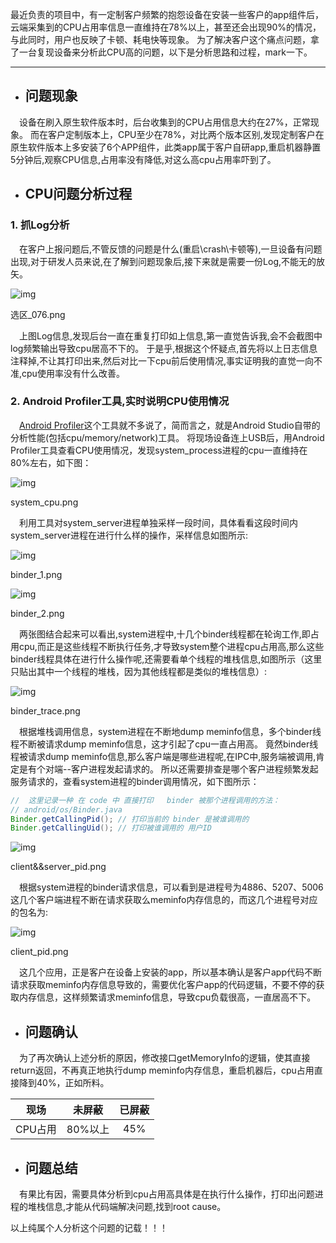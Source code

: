 最近负责的项目中，有一定制客户频繁的抱怨设备在安装一些客户的app组件后，云端采集到的CPU占用率信息一直维持在78%以上，甚至还会出现90%的情况，与此同时，用户也反映了卡顿、耗电快等现象。
 为了解决客户这个痛点问题，拿了一台复现设备来分析此CPU高的问题，以下是分析思路和过程，mark一下。

------

- ## 问题现象

 设备在刷入原生软件版本时，后台收集到的CPU占用信息大约在27%，正常现象。
 而在客户定制版本上，CPU至少在78%，对比两个版本区别,发现定制客户在原生软件版本上多安装了6个APP组件，此类app属于客户自研app,重启机器静置5分钟后,观察CPU信息,占用率没有降低,对这么高cpu占用率吓到了。

- ## CPU问题分析过程

### 1. 抓Log分析

 在客户上报问题后,不管反馈的问题是什么(重启\crash\卡顿等),一旦设备有问题出现,对于研发人员来说,在了解到问题现象后,接下来就是需要一份Log,不能无的放矢。

![img](https:////upload-images.jianshu.io/upload_images/2157433-f1ae2d8cc5e6d701.png?imageMogr2/auto-orient/strip|imageView2/2/w/1200)

选区_076.png

 上图Log信息,发现后台一直在重复打印如上信息,第一直觉告诉我,会不会截图中log频繁输出导致cpu居高不下的。
 于是乎,根据这个怀疑点,首先将以上日志信息注释掉,不让其打印出来,然后对比一下cpu前后使用情况,事实证明我的直觉一向不准,cpu使用率没有什么改善。

### 2.  Android Profiler工具,实时说明CPU使用情况

 [Android Profiler](https://blog.csdn.net/alexwll/article/details/81254624)这个工具就不多说了，简而言之，就是Android Studio自带的分析性能(包括cpu/memory/network)工具。
 将现场设备连上USB后，用Android Profiler工具查看CPU使用情况，发现system_process进程的cpu一直维持在80%左右，如下图：

![img](https:////upload-images.jianshu.io/upload_images/2157433-d0274b30dddb3ee6.png?imageMogr2/auto-orient/strip|imageView2/2/w/1200)

system_cpu.png

 利用工具对system_server进程单独采样一段时间，具体看看这段时间内system_server进程在进行什么样的操作，采样信息如图所示:

![img](https:////upload-images.jianshu.io/upload_images/2157433-9e3e11ec368c8b19.png?imageMogr2/auto-orient/strip|imageView2/2/w/1200)

binder_1.png

![img](https:////upload-images.jianshu.io/upload_images/2157433-78618a683a9d395f.png?imageMogr2/auto-orient/strip|imageView2/2/w/1200)

binder_2.png

 两张图结合起来可以看出,system进程中,十几个binder线程都在轮询工作,即占用cpu,而正是这些线程不断执行任务,才导致system整个进程cpu占用高,那么这些binder线程具体在进行什么操作呢,还需要看单个线程的堆栈信息,如图所示（这里只贴出其中一个线程的堆栈，因为其他线程都是类似的堆栈信息）:

![img](https:////upload-images.jianshu.io/upload_images/2157433-0f43dd76cf9bf66b.png?imageMogr2/auto-orient/strip|imageView2/2/w/766)

binder_trace.png

 根据堆栈调用信息，system进程在不断地dump meminfo信息，多个binder线程不断被请求dump meminfo信息，这才引起了cpu一直占用高。
 竟然binder线程被请求dump meminfo信息,那么客户端是哪些进程呢,在IPC中,服务端被调用,肯定是有个对端--客户进程发起请求的。
 所以还需要排查是哪个客户进程频繁发起服务请求的，查看system进程的binder调用情况，如下图所示：



```java
//  这里记录一种 在 code 中 直接打印   binder 被那个进程调用的方法：
// android/os/Binder.java
Binder.getCallingPid(); // 打印当前的 binder 是被谁调用的
Binder.getCallingUid(); // 打印被谁调用的 用户ID
```

![img](https:////upload-images.jianshu.io/upload_images/2157433-66557593b558e2eb.png?imageMogr2/auto-orient/strip|imageView2/2/w/1200)

client&&server_pid.png

 根据system进程的binder请求信息，可以看到是进程号为4886、5207、5006这几个客户端进程不断在请求获取么meminfo内存信息的，而这几个进程号对应的包名为:

![img](https:////upload-images.jianshu.io/upload_images/2157433-f851746c5de056d1.png?imageMogr2/auto-orient/strip|imageView2/2/w/790)

client_pid.png

 这几个应用，正是客户在设备上安装的app，所以基本确认是客户app代码不断请求获取meminfo内存信息导致的，需要优化客户app的代码逻辑，不要不停的获取内存信息，这样频繁请求meminfo信息，导致cpu负载很高，一直居高不下。

- ## 问题确认

 为了再次确认上述分析的原因，修改接口getMemoryInfo的逻辑，使其直接return返回，不再真正地执行dump meminfo内存信息，重启机器后，cpu占用直接降到40%，正如所料。

|  现场   | 未屏蔽  | 已屏蔽 |
| :-----: | :-----: | :----: |
| CPU占用 | 80%以上 |  45%   |

- ## 问题总结

 有果比有因，需要具体分析到cpu占用高具体是在执行什么操作，打印出问题进程的堆栈信息,才能从代码端解决问题,找到root cause。

以上纯属个人分析这个问题的记载！！！